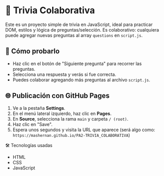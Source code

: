 # 🎯 Trivia Colaborativa

Este es un proyecto simple de trivia en JavaScript, ideal para practicar DOM, estilos y lógica de preguntas/selección. Es colaborativo: cualquiera puede agregar nuevas preguntas al array `questions` en `script.js`.

## 🚀 Cómo probarlo

- Haz clic en el botón de "Siguiente pregunta" para recorrer las preguntas.
- Selecciona una respuesta y verás si fue correcta.
- Puedes colaborar agregando más preguntas al archivo `script.js`.

## 🌐 Publicación con GitHub Pages

1. Ve a la pestaña **Settings**.
2. En el menú lateral izquierdo, haz clic en **Pages**.
3. En **Source**, selecciona la rama `main` y carpeta `/ (root)`.
4. Haz clic en "Save".
5. Espera unos segundos y visita la URL que aparece (será algo como: `https://mashernan.github.io/PA2-TRIVIA_COLABORATIVA`)

🛠 Tecnologías usadas

- HTML
- CSS
- JavaScript
